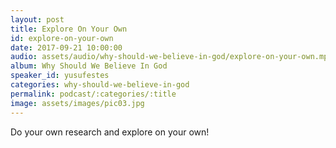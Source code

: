 ```yaml
---
layout: post
title: Explore On Your Own 
id: explore-on-your-own
date: 2017-09-21 10:00:00
audio: assets/audio/why-should-we-believe-in-god/explore-on-your-own.mp3
album: Why Should We Believe In God
speaker_id: yusufestes 
categories: why-should-we-believe-in-god
permalink: podcast/:categories/:title
image: assets/images/pic03.jpg
---
```


Do your own research and explore on your own!
